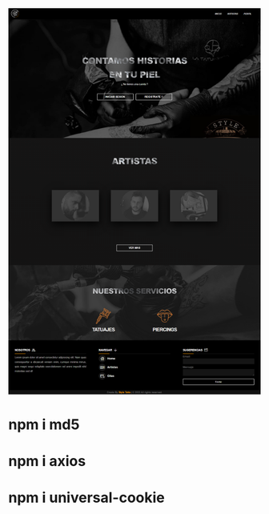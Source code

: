<img src='./public/StyleTatto-Estudio-Profesional.png' />




 #  npm i md5
 #  npm i axios 
 #  npm i universal-cookie
